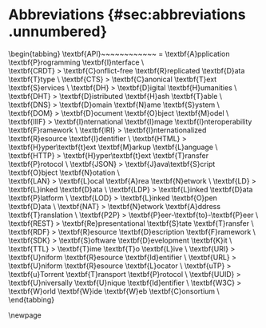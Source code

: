 # Abbreviations {#sec:abbreviations .unnumbered}

\begin{tabbing}
\textbf{API}~~~~~~~~~~~~ \= \textbf{A}pplication \textbf{P}rogramming \textbf{I}nterface \\  
\textbf{CRDT}   \> \textbf{C}onflict-free \textbf{R}replicated \textbf{D}ata \textbf{T}type \\
\textbf{CTS}    \> \textbf{C}anonical \textbf{T}ext \textbf{S}ervices \\
\textbf{DH}     \> \textbf{D}igital \textbf{H}umanities \\
\textbf{DHT}    \> \textbf{D}istributed \textbf{H}ash \textbf{T}able \\
\textbf{DNS}    \> \textbf{D}omain \textbf{N}ame \textbf{S}ystem \\
\textbf{DOM}    \> \textbf{D}ocument \textbf{O}bject \textbf{M}odel \\
\textbf{IIIF}   \> \textbf{I}nternational \textbf{I}mage \textbf{I}nteroperability \textbf{F}ramework \\
\textbf{IRI}    \> \textbf{I}nternationalized \textbf{R}esource \textbf{I}dentifier \\
\textbf{HTML}   \> \textbf{H}yper\textbf{t}ext \textbf{M}arkup \textbf{L}anguage \\
\textbf{HTTP}   \> \textbf{H}yper\textbf{t}ext \textbf{T}ransfer \textbf{P}rotocol \\
\textbf{JSON}   \> \textbf{J}ava\textbf{S}cript \textbf{O}bject \textbf{N}otation \\  
\textbf{LAN}    \> \textbf{L}ocal \textbf{A}rea \textbf{N}etwork \\
\textbf{LD}     \> \textbf{L}inked \textbf{D}ata \\
\textbf{LDP}    \> \textbf{L}inked \textbf{D}ata \textbf{P}latform \\
\textbf{LOD}    \> \textbf{L}inked \textbf{O}pen \textbf{D}ata \\
\textbf{NAT}    \> \textbf{N}etwork \textbf{A}ddress \textbf{T}ranslation \\
\textbf{P2P}    \> \textbf{P}eer-\textbf{to}-\textbf{P}eer \\
\textbf{REST}   \> \textbf{Re}presentational \textbf{S}tate \textbf{T}ransfer \\
\textbf{RDF}    \> \textbf{R}esource \textbf{D}escription \textbf{F}ramework \\
\textbf{SDK}    \> \textbf{S}oftware \textbf{D}evelopment \textbf{K}it \\
\textbf{TTL}    \> \textbf{T}ime \textbf{T}o \textbf{L}ive \\
\textbf{URI}    \> \textbf{U}niform \textbf{R}esource \textbf{Id}entifier \\
\textbf{URL}    \> \textbf{U}niform \textbf{R}esource \textbf{L}ocator \\
\textbf{uTP}    \> \textbf{u}Torrent \textbf{T}ransport \textbf{P}rotocol \\
\textbf{UUID}   \> \textbf{U}niversally \textbf{U}nique \textbf{Id}entifier \\
\textbf{W3C}    \> \textbf{W}orld \textbf{W}ide \textbf{W}eb \textbf{C}onsortium \\
\end{tabbing}

\newpage

